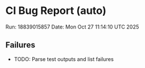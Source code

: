 # CI Bug Report (auto)
Run: 18839015857
Date: Mon Oct 27 11:14:10 UTC 2025

## Failures
- TODO: Parse test outputs and list failures
